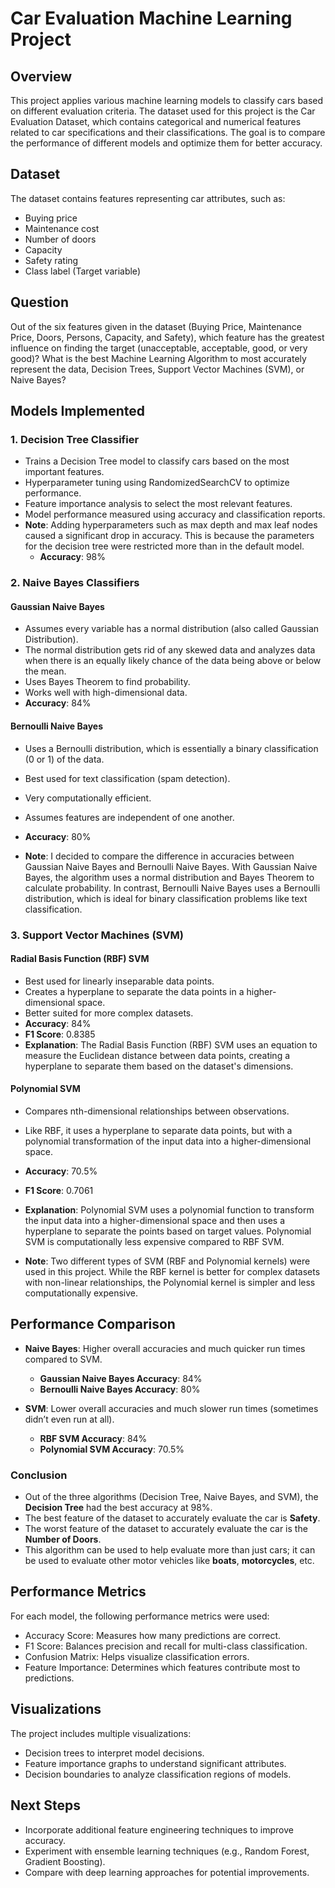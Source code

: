 # Car Evaluation Machine Learning Project

## Overview

This project applies various machine learning models to classify cars based on different evaluation criteria. The dataset used for this project is the Car Evaluation Dataset, which contains categorical and numerical features related to car specifications and their classifications. The goal is to compare the performance of different models and optimize them for better accuracy.

## Dataset

The dataset contains features representing car attributes, such as:

- Buying price
- Maintenance cost
- Number of doors
- Capacity
- Safety rating
- Class label (Target variable)

## Question
Out of the six features given in the dataset (Buying Price, Maintenance Price, Doors, Persons, Capacity, and Safety), which feature has the greatest influence on finding the target (unacceptable, acceptable, good, or very good)? What is the best Machine Learning Algorithm to most accurately represent the data, Decision Trees, Support Vector Machines (SVM), or Naive Bayes?

## Models Implemented

### 1. Decision Tree Classifier
- Trains a Decision Tree model to classify cars based on the most important features.
- Hyperparameter tuning using RandomizedSearchCV to optimize performance.
- Feature importance analysis to select the most relevant features.
- Model performance measured using accuracy and classification reports.
- **Note**: Adding hyperparameters such as max depth and max leaf nodes caused a significant drop in accuracy. This is because the parameters for the decision tree were restricted more than in the default model.  
  - **Accuracy**: 98%

### 2. Naive Bayes Classifiers

#### Gaussian Naive Bayes
- Assumes every variable has a normal distribution (also called Gaussian Distribution).
- The normal distribution gets rid of any skewed data and analyzes data when there is an equally likely chance of the data being above or below the mean.
- Uses Bayes Theorem to find probability.
- Works well with high-dimensional data.
- **Accuracy**: 84%

#### Bernoulli Naive Bayes
- Uses a Bernoulli distribution, which is essentially a binary classification (0 or 1) of the data.
- Best used for text classification (spam detection).
- Very computationally efficient.
- Assumes features are independent of one another.
- **Accuracy**: 80%

- **Note**: I decided to compare the difference in accuracies between Gaussian Naive Bayes and Bernoulli Naive Bayes. With Gaussian Naive Bayes, the algorithm uses a normal distribution and Bayes Theorem to calculate probability. In contrast, Bernoulli Naive Bayes uses a Bernoulli distribution, which is ideal for binary classification problems like text classification.

### 3. Support Vector Machines (SVM)

#### Radial Basis Function (RBF) SVM
- Best used for linearly inseparable data points.
- Creates a hyperplane to separate the data points in a higher-dimensional space.
- Better suited for more complex datasets.
- **Accuracy**: 84%
- **F1 Score**: 0.8385
- **Explanation**: The Radial Basis Function (RBF) SVM uses an equation to measure the Euclidean distance between data points, creating a hyperplane to separate them based on the dataset's dimensions.

#### Polynomial SVM
- Compares nth-dimensional relationships between observations.
- Like RBF, it uses a hyperplane to separate data points, but with a polynomial transformation of the input data into a higher-dimensional space.
- **Accuracy**: 70.5%
- **F1 Score**: 0.7061
- **Explanation**: Polynomial SVM uses a polynomial function to transform the input data into a higher-dimensional space and then uses a hyperplane to separate the points based on target values. Polynomial SVM is computationally less expensive compared to RBF SVM.

- **Note**: Two different types of SVM (RBF and Polynomial kernels) were used in this project. While the RBF kernel is better for complex datasets with non-linear relationships, the Polynomial kernel is simpler and less computationally expensive.

## Performance Comparison

- **Naive Bayes**: Higher overall accuracies and much quicker run times compared to SVM.
  - **Gaussian Naive Bayes Accuracy**: 84%
  - **Bernoulli Naive Bayes Accuracy**: 80%
  
- **SVM**: Lower overall accuracies and much slower run times (sometimes didn’t even run at all).
  - **RBF SVM Accuracy**: 84%
  - **Polynomial SVM Accuracy**: 70.5%

### Conclusion
- Out of the three algorithms (Decision Tree, Naive Bayes, and SVM), the **Decision Tree** had the best accuracy at 98%.
- The best feature of the dataset to accurately evaluate the car is **Safety**.
- The worst feature of the dataset to accurately evaluate the car is the **Number of Doors**.
- This algorithm can be used to help evaluate more than just cars; it can be used to evaluate other motor vehicles like **boats**, **motorcycles**, etc.

## Performance Metrics

For each model, the following performance metrics were used:
- Accuracy Score: Measures how many predictions are correct.
- F1 Score: Balances precision and recall for multi-class classification.
- Confusion Matrix: Helps visualize classification errors.
- Feature Importance: Determines which features contribute most to predictions.

## Visualizations

The project includes multiple visualizations:
- Decision trees to interpret model decisions.
- Feature importance graphs to understand significant attributes.
- Decision boundaries to analyze classification regions of models.

## Next Steps
- Incorporate additional feature engineering techniques to improve accuracy.
- Experiment with ensemble learning techniques (e.g., Random Forest, Gradient Boosting).
- Compare with deep learning approaches for potential improvements.

